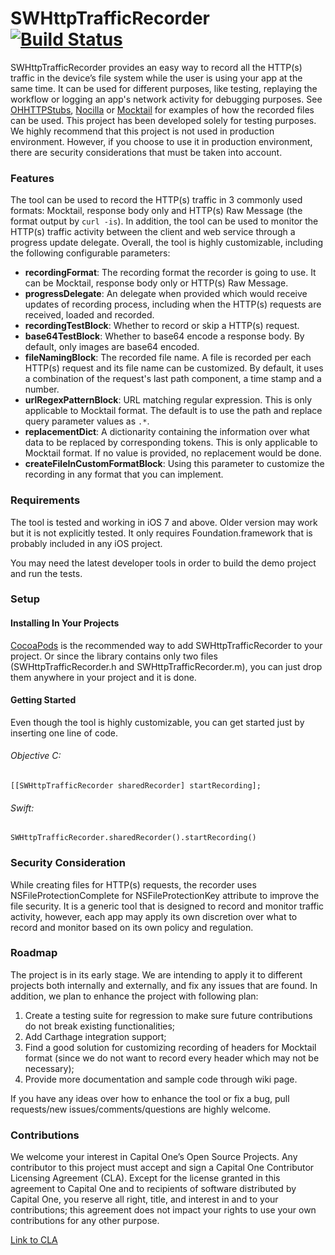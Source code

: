 # SWHttpTrafficRecorder [![Build Status](https://travis-ci.org/JinlianWang/SWHttpTrafficRecorder.svg?branch=master)](https://travis-ci.org/JinlianWang/SWHttpTrafficRecorder)

SWHttpTrafficRecorder provides an easy way to record all the HTTP(s) traffic in the device’s file system while the user is using your app at the same time. It can be used for different purposes, like testing, replaying the workflow or logging an app's network activity for debugging purposes.  See [OHHTTPStubs](https://github.com/AliSoftware/OHHTTPStubs), [Nocilla](https://github.com/luisobo/Nocilla) or [Mocktail](https://github.com/puls/objc-mocktail) for examples of how the recorded files can be used. This project has been developed solely for testing purposes. We highly recommend that this project is not used in production environment. However, if you choose to use it in production environment, there are security considerations that must be taken into account. 

### Features

The tool can be used to record the HTTP(s) traffic in 3 commonly used formats: Mocktail, response body only and HTTP(s) Raw Message (the format output by `curl -is`). In addition, the tool can be used to monitor the HTTP(s) traffic activity between the client and web service through a progress update delegate. Overall, the tool is highly customizable, including the following configurable parameters: 

* **recordingFormat**: The recording format the recorder is going to use. It can be Mocktail,  response body only or HTTP(s) Raw Message. 
* **progressDelegate**: An delegate when provided which would receive updates of recording process, including when the HTTP(s) requests are received, loaded and recorded. 
* **recordingTestBlock**: Whether to record or skip a HTTP(s) request.
* **base64TestBlock**: Whether to base64 encode a response body. By default, only images are base64 encoded.
* **fileNamingBlock**: The recorded file name. A file is recorded per each HTTP(s) request and its file name can be customized. By default, it uses a combination of the request's last path component, a time stamp and a number.
* **urlRegexPatternBlock**: URL matching regular expression. This is only applicable to Mocktail format. The default is to use the path and replace query parameter values as `.*`.
* **replacementDict**: A dictionarity containing the information over what data to be replaced by corresponding tokens. This is only applicable to Mocktail format. If no value is provided, no replacement would be done. 
* **createFileInCustomFormatBlock**: Using this parameter to customize the recording in any format that you can implement.

### Requirements

The tool is tested and working in iOS 7 and above. Older version may work but it is not explicitly tested. It only requires Foundation.framework that is probably included in any iOS project. 

You may need the latest developer tools in order to build the demo project and run the tests. 

### Setup

#### Installing In Your Projects

[CocoaPods](http://cocoapods.org) is the recommended way to add SWHttpTrafficRecorder to your project. Or since the library contains only two files (SWHttpTrafficRecorder.h and SWHttpTrafficRecorder.m), you can just drop them anywhere in your project and it is done. 

#### Getting Started

Even though the tool is highly customizable, you can get started just by inserting one line of code.  

###### Objective C: 

```
[[SWHttpTrafficRecorder sharedRecorder] startRecording];
```    

###### Swift: 

```
SWHttpTrafficRecorder.sharedRecorder().startRecording()
```


### Security Consideration

While creating files for HTTP(s) requests, the recorder uses NSFileProtectionComplete for NSFileProtectionKey attribute to improve the file security. It is a generic tool that is designed to record and monitor traffic activity, however, each app may apply its own discretion over what to record and monitor based on its own policy and regulation.


### Roadmap

The project is in its early stage. We are intending to apply it to different projects both internally and externally, and fix any issues that are found. In addition, we plan to enhance the project with following plan:

1. Create a testing suite for regression to make sure future contributions do not break existing functionalities; 
2. Add Carthage integration support;
3. Find a good solution for customizing recording of headers for Mocktail format (since we do not want to record every header which may not be necessary);
4. Provide more documentation and sample code through wiki page.

If you have any ideas over how to enhance the tool or fix a bug, pull requests/new issues/comments/questions are highly welcome.

### Contributions

We welcome your interest in Capital One’s Open Source Projects. Any contributor to this project must accept and sign a Capital One Contributor Licensing Agreement (CLA). Except for the license granted in this agreement to Capital One and to recipients of software distributed by Capital One, you reserve all right, title, and interest in and to your contributions; this agreement does not impact your rights to use your own contributions for any other purpose.

[Link to CLA](https://docs.google.com/forms/d/19LpBBjykHPox18vrZvBbZUcK6gQTj7qv1O5hCduAZFU/viewform)

